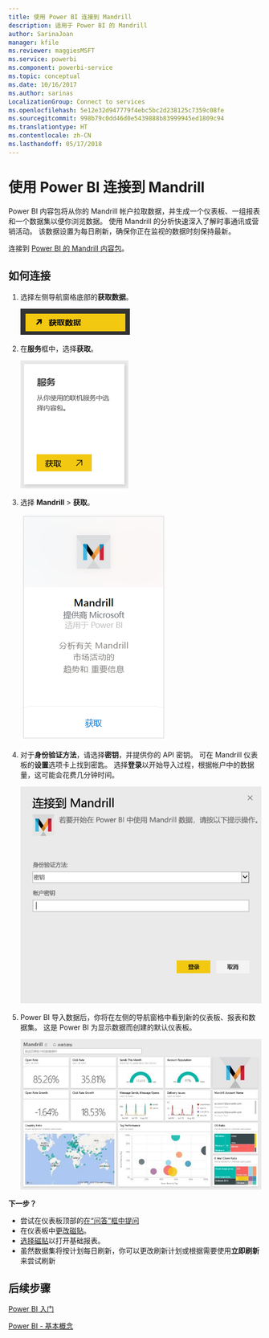 ```yaml
---
title: 使用 Power BI 连接到 Mandrill
description: 适用于 Power BI 的 Mandrill
author: SarinaJoan
manager: kfile
ms.reviewer: maggiesMSFT
ms.service: powerbi
ms.component: powerbi-service
ms.topic: conceptual
ms.date: 10/16/2017
ms.author: sarinas
LocalizationGroup: Connect to services
ms.openlocfilehash: 5e12e32d947779f4ebc5bc2d238125c7359c08fe
ms.sourcegitcommit: 998b79c0dd46d0e5439888b83999945ed1809c94
ms.translationtype: HT
ms.contentlocale: zh-CN
ms.lasthandoff: 05/17/2018
---
```

# <a name="connect-to-mandrill-with-power-bi"></a>使用 Power BI 连接到 Mandrill
Power BI 内容包将从你的 Mandrill 帐户拉取数据，并生成一个仪表板、一组报表和一个数据集以便你浏览数据。 使用 Mandrill 的分析快速深入了解时事通讯或营销活动。 该数据设置为每日刷新，确保你正在监视的数据时刻保持最新。

连接到 [Power BI 的 Mandrill 内容包](http://app.powerbi.com/getdata/services/mandrill)。

## <a name="how-to-connect"></a>如何连接
1. 选择左侧导航窗格底部的**获取数据**。
   
    ![](media/service-connect-to-mandrill/getdata.png)
2. 在**服务**框中，选择**获取**。
   
    ![](media/service-connect-to-mandrill/services.png)
3. 选择 **Mandrill**  >  **获取**。
   
    ![](media/service-connect-to-mandrill/mandrill.png)
4. 对于**身份验证方法**，请选择**密钥**，并提供你的 API 密钥。 可在 Mandrill 仪表板的**设置**选项卡上找到密匙。 选择**登录**以开始导入过程，根据帐户中的数据量，这可能会花费几分钟时间。
   
    ![](media/service-connect-to-mandrill/auth.png)
5. Power BI 导入数据后，你将在左侧的导航窗格中看到新的仪表板、报表和数据集。 这是 Power BI 为显示数据而创建的默认仪表板。
   
    ![](media/service-connect-to-mandrill/mandrill-dashboard1.jpg)

**下一步？**

* 尝试在仪表板顶部的[在“问答”框中提问](power-bi-q-and-a.md)
* 在仪表板中[更改磁贴](service-dashboard-edit-tile.md)。
* [选择磁贴](service-dashboard-tiles.md)以打开基础报表。
* 虽然数据集将按计划每日刷新，你可以更改刷新计划或根据需要使用**立即刷新**来尝试刷新

## <a name="next-steps"></a>后续步骤
[Power BI 入门](service-get-started.md)

[Power BI - 基本概念](service-basic-concepts.md)


